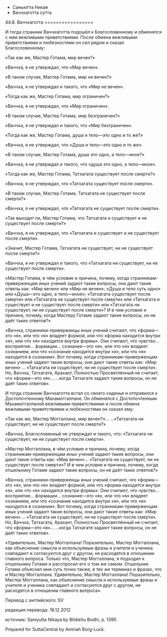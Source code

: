 









* Саньютта Никая
* Ваччхаготта сутта


44\.8\. Ваччхаготта
\=\=\=\=\=\=\=\=\=\=\=\=\=\=\=\=\=



И тогда странник Ваччхаготта подошёл к Благословенному и обменялся с ним вежливыми приветствиями\. После обмена вежливыми приветствиями и любезностями он сел рядом и сказал Благословенному:


«Так как же, Мастер Готама, мир вечен?»


«Ваччха, я не утверждал, что «Мир вечен»\.


«В таком случае, Мастер Готама, мир не вечен?»


«Ваччха, я не утверждал и такого, что «Мир не вечен»\.


«Тогда как же, Мастер Готама, мир ограничен?»


«Ваччха, я не утверждал, что «Мир ограничен»\.


«В таком случае, Мастер Готама, мир безграничен?»


«Ваччха, я не утверждал и такого, что «Мир безграничен»\.


«Тогда как же, Мастер Готама, душа и тело—это одно и то же?»


«Ваччха, я не утверждал, что «Душа и тело—это одно и то же»\.


«В таком случае, Мастер Готама, душа это одно, а тело—иное?»


«Ваччха, я не утверждал и такого, что «душа это одно, а тело—иное»\.


«Тогда как же, Мастер Готама, Татхагата существует после смерти?»


«Ваччха, я не утверждал, что «Татхагата существует после смерти»\.


«В таком случае, Мастер Готама, Татхагата не существует после смерти?»


«Ваччха, я не утверждал, что «Татхагата не существует после смерти»\.


«Так выходит ли, Мастер Готама, что Татхагата и существует и не существует после смерти?»


«Ваччха, я не утверждал, что «Татхагата и существует и не существует после смерти»\.


«Значит, Мастер Готама, Татхагата ни существует, ни не существует после смерти?»


«Ваччха, я не утверждал и такого, что «Татхагата ни существует, ни не существует после смерти»\.


«Мастер Готама, в чём условие и причина, почему, когда странникам\-приверженцам иных учений задают такие вопросы, они дают такие ответы как: «Мир вечен» или «Мир не вечен»; «Душа и тело суть одно» или «Душа—это одно, а тело—иное»; «Татхагата существует после смерти» или «Татхагата не существует после смерти» или «Татхагата и существует и не существует после смерти» или «Татхагата ни существует, ни не существует после смерти»? И в чем условие и причина, почему, когда Мастеру Готаме задают такие вопросы, он не даёт таких ответов?»


«Ваччха, странники\-приверженцы иных учений считают, что «форма—это «я», или что «я» владеет формой, или что «форма находится внутри «я», или что «я» находится внутри формы»\. Они считают, что чувство… восприятие… формации… сознание—это «я», или что «я» владеет сознанием, или что «сознание находится внутри «я», или что «я» находится в сознании»\. Вот почему, когда странникам\-приверженцам иных учений задают такие вопросы, они дают такие ответы как: «Мир вечен» … «Татхагата ни существует, ни не существует после смерти»\. Но, Ваччха, Татхагата, Арахант, Полностью Просветлённый не считает, что «форма—это «я»… …когда Татхагате задают такие вопросы, он не даёт таких ответов»\.


И тогда странник Ваччхаготта встал со своего сиденья и отправился к Достопочтенному Махамоггаллане\. Он обменялся с Достопочтенным Махамоггалланой вежливыми приветствиями и после обмена вежливыми приветствиями и любезностями он сказал ему:


«Так как же, Мастер Моггаллана, мир вечен?»… …«Татхагата ни существует, ни не существует после смерти?»


«Ваччха, Благословенный не утверждал и такого, что: «Татхагата ни существует, ни не существует после смерти»\.


«Мастер Моггаллана, в чём условие и причина, почему, когда странникам\-приверженцам иных учений задают такие вопросы, они дают такие ответы как: «Мир вечен»… «Татхагата ни существует, ни не существует после смерти»? И в чем условие и причина, почему, когда отшельнику Готаме задают такие вопросы, он не даёт таких ответов?»


«Ваччха, странники\-приверженцы иных учений считают, что «форма—это «я», или что «я» владеет формой, или что «форма находится внутри «я», или что «я» находится внутри формы»\. Они считают, что чувство… восприятие… формации… сознание—это «я», или что «я» владеет сознанием, или что «сознание находится внутри «я», или что «я» находится в сознании»\. Вот почему, когда странникам\-приверженцам иных учений задают такие вопросы, они дают такие ответы как: «Мир вечен» … «Татхагата ни существует, ни не существует после смерти»\. Но, Ваччха, Татхагата, Арахант, Полностью Просветлённый не считает, что «форма—это «я»… …когда Татхагате задают такие вопросы, он не даёт таких ответов»\.


«Удивительно, Мастер Моггаллана\! Поразительно, Мастер Моггаллана, как объяснение смысла и используемые фразы и учителя и ученика совпадают и согласуются друг с другом, не расходятся в отношении главного вопроса\. Только что, Мастер Моггаллана, я подходил к отшельнику Готаме и расспросил его о том же самом\. Отшельник Готама объяснил мне суть точно также, в тех же терминах и фразах, что и Мастер Моггаллана\. Удивительно, Мастер Моггаллана\! Поразительно, Мастер Моггаллана, как объяснение смысла и используемые фразы и учителя и ученика совпадают и согласуются друг с другом, не расходятся в отношении главного вопроса»\.



Перевод с английского: SV


редакция перевода: 18\.12\.2012


источник: Samyutta Nikaya by Bhikkhu Bodhi, p\. 1390


Prepared for SuttaCentral by Aminah Borg\-Luck\.






